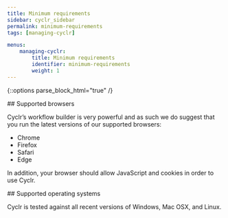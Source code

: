 ```yaml
---
title: Minimum requirements
sidebar: cyclr_sidebar
permalink: minimum-requirements
tags: [managing-cyclr]

menus:
    managing-cyclr:
        title: Minimum requirements
        identifier: minimum-requirements
        weight: 1
---
```

{::options parse_block_html="true" /}
<section class="card">
## Supported browsers

Cyclr’s workflow builder is very powerful and as such we do suggest that you run the latest versions of our supported browsers:

*   Chrome
*   Firefox
*   Safari
*   Edge

In addition, your browser should allow JavaScript and cookies in order to use Cyclr.


</section>
<section class="card">
## Supported operating systems

Cyclr is tested against all recent versions of Windows, Mac OSX, and Linux.

</section>
